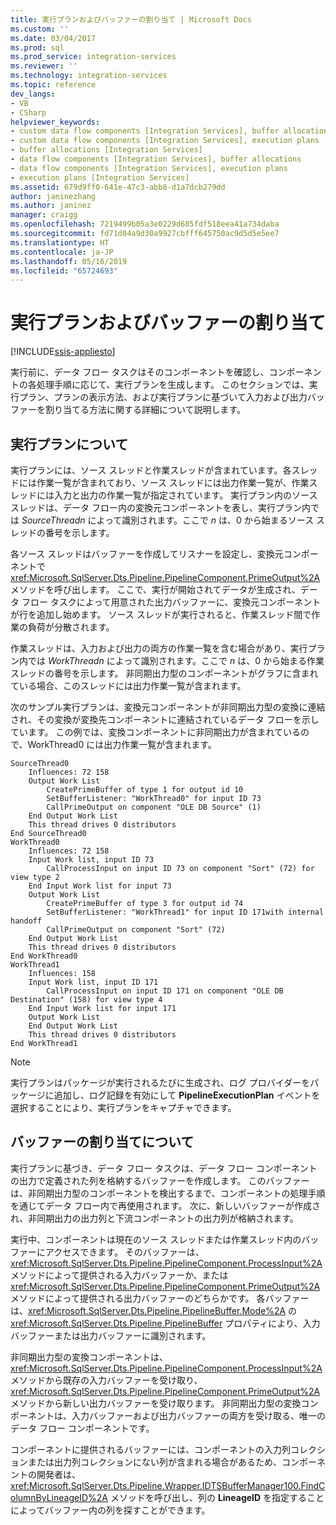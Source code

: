 ```yaml
---
title: 実行プランおよびバッファーの割り当て | Microsoft Docs
ms.custom: ''
ms.date: 03/04/2017
ms.prod: sql
ms.prod_service: integration-services
ms.reviewer: ''
ms.technology: integration-services
ms.topic: reference
dev_langs:
- VB
- CSharp
helpviewer_keywords:
- custom data flow components [Integration Services], buffer allocations
- custom data flow components [Integration Services], execution plans
- buffer allocations [Integration Services]
- data flow components [Integration Services], buffer allocations
- data flow components [Integration Services], execution plans
- execution plans [Integration Services]
ms.assetid: 679d9ff0-641e-47c3-abb8-d1a7dcb279dd
author: janinezhang
ms.author: janinez
manager: craigg
ms.openlocfilehash: 7219499b05a3e0229d685fdf518eea41a734daba
ms.sourcegitcommit: fd71d04a9d30a9927cbfff645750ac9d5d5e5ee7
ms.translationtype: HT
ms.contentlocale: ja-JP
ms.lasthandoff: 05/16/2019
ms.locfileid: "65724693"
---
```

# <a name="execution-plan-and-buffer-allocation"></a>実行プランおよびバッファーの割り当て

[!INCLUDE[ssis-appliesto](../../../includes/ssis-appliesto-ssvrpluslinux-asdb-asdw-xxx.md)]


  実行前に、データ フロー タスクはそのコンポーネントを確認し、コンポーネントの各処理手順に応じて、実行プランを生成します。 このセクションでは、実行プラン、プランの表示方法、および実行プランに基づいて入力および出力バッファーを割り当てる方法に関する詳細について説明します。  
  
## <a name="understanding-the-execution-plan"></a>実行プランについて  
 実行プランには、ソース スレッドと作業スレッドが含まれています。各スレッドには作業一覧が含まれており、ソース スレッドには出力作業一覧が、作業スレッドには入力と出力の作業一覧が指定されています。 実行プラン内のソース スレッドは、データ フロー内の変換元コンポーネントを表し、実行プラン内では *SourceThreadn* によって識別されます。ここで *n* は、0 から始まるソース スレッドの番号を示します。  
  
 各ソース スレッドはバッファーを作成してリスナーを設定し、変換元コンポーネントで <xref:Microsoft.SqlServer.Dts.Pipeline.PipelineComponent.PrimeOutput%2A> メソッドを呼び出します。 ここで、実行が開始されてデータが生成され、データ フロー タスクによって用意された出力バッファーに、変換元コンポーネントが行を追加し始めます。 ソース スレッドが実行されると、作業スレッド間で作業の負荷が分散されます。  
  
 作業スレッドは、入力および出力の両方の作業一覧を含む場合があり、実行プラン内では *WorkThreadn* によって識別されます。ここで *n* は、0 から始まる作業スレッドの番号を示します。 非同期出力型のコンポーネントがグラフに含まれている場合、このスレッドには出力作業一覧が含まれます。  
  
 次のサンプル実行プランは、変換元コンポーネントが非同期出力型の変換に連結され、その変換が変換先コンポーネントに連結されているデータ フローを示しています。 この例では、変換コンポーネントに非同期出力が含まれているので、WorkThread0 には出力作業一覧が含まれます。  
  
```  
SourceThread0   
    Influences: 72 158   
    Output Work List   
        CreatePrimeBuffer of type 1 for output id 10   
        SetBufferListener: "WorkThread0" for input ID 73   
        CallPrimeOutput on component "OLE DB Source" (1)   
    End Output Work List   
    This thread drives 0 distributors   
End SourceThread0   
WorkThread0   
    Influences: 72 158   
    Input Work list, input ID 73   
        CallProcessInput on input ID 73 on component "Sort" (72) for view type 2   
    End Input Work list for input 73   
    Output Work List   
        CreatePrimeBuffer of type 3 for output id 74   
        SetBufferListener: "WorkThread1" for input ID 171with internal handoff   
        CallPrimeOutput on component "Sort" (72)   
    End Output Work List   
    This thread drives 0 distributors   
End WorkThread0   
WorkThread1   
    Influences: 158   
    Input Work list, input ID 171  
        CallProcessInput on input ID 171 on component "OLE DB Destination" (158) for view type 4  
    End Input Work list for input 171   
    Output Work List   
    End Output Work List   
    This thread drives 0 distributors   
End WorkThread1  
```  
  
> [!NOTE]  
>  実行プランはパッケージが実行されるたびに生成され、ログ プロバイダーをパッケージに追加し、ログ記録を有効にして **PipelineExecutionPlan** イベントを選択することにより、実行プランをキャプチャできます。  
  
## <a name="understanding-buffer-allocation"></a>バッファーの割り当てについて  
 実行プランに基づき、データ フロー タスクは、データ フロー コンポーネントの出力で定義された列を格納するバッファーを作成します。 このバッファーは、非同期出力型のコンポーネントを検出するまで、コンポーネントの処理手順を通じてデータ フロー内で再使用されます。 次に、新しいバッファーが作成され、非同期出力の出力列と下流コンポーネントの出力列が格納されます。  
  
 実行中、コンポーネントは現在のソース スレッドまたは作業スレッド内のバッファーにアクセスできます。 そのバッファーは、<xref:Microsoft.SqlServer.Dts.Pipeline.PipelineComponent.ProcessInput%2A> メソッドによって提供される入力バッファーか、または <xref:Microsoft.SqlServer.Dts.Pipeline.PipelineComponent.PrimeOutput%2A> メソッドによって提供される出力バッファーのどちらかです。 各バッファーは、<xref:Microsoft.SqlServer.Dts.Pipeline.PipelineBuffer.Mode%2A> の <xref:Microsoft.SqlServer.Dts.Pipeline.PipelineBuffer> プロパティにより、入力バッファーまたは出力バッファーに識別されます。  
  
 非同期出力型の変換コンポーネントは、<xref:Microsoft.SqlServer.Dts.Pipeline.PipelineComponent.ProcessInput%2A> メソッドから既存の入力バッファーを受け取り、<xref:Microsoft.SqlServer.Dts.Pipeline.PipelineComponent.PrimeOutput%2A> メソッドから新しい出力バッファーを受け取ります。 非同期出力型の変換コンポーネントは、入力バッファーおよび出力バッファーの両方を受け取る、唯一のデータ フロー コンポーネントです。  
  
 コンポーネントに提供されるバッファーには、コンポーネントの入力列コレクションまたは出力列コレクションにない列が含まれる場合があるため、コンポーネントの開発者は、<xref:Microsoft.SqlServer.Dts.Pipeline.Wrapper.IDTSBufferManager100.FindColumnByLineageID%2A> メソッドを呼び出し、列の **LineageID** を指定することによってバッファー内の列を探すことができます。  
  
